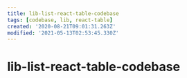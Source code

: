 ```yaml
---
title: lib-list-react-table-codebase
tags: [codebase, lib, react-table]
created: '2020-08-21T09:01:31.263Z'
modified: '2021-05-13T02:53:45.330Z'
---
```


# lib-list-react-table-codebase
